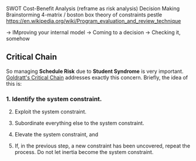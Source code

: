 



SWOT
Cost-Benefit Analysis  (reframe as risk analysis)
Decision Making
Brainstorming
4-matrix / boston box
theory of constraints
pestle
https://en.wikipedia.org/wiki/Program_evaluation_and_review_technique

-> IMproving your internal model
-> Coming to a decision
-> Checking it, somehow




## Critical Chain

So managing **Schedule Risk** due to **Student Syndrome** is very important.  [Goldratt's Critical Chain](https://en.wikipedia.org/wiki/Critical_chain_project_management) addresses exactly this concern.   Briefly, the idea of this is:

### 1. Identify the system constraint.

2. Exploit the system constraint.

3. Subordinate everything else to the system constraint.

4. Elevate the system constraint, and

5. If, in the previous step, a new constraint has been uncovered, repeat the process. Do not let inertia become the system constraint.
